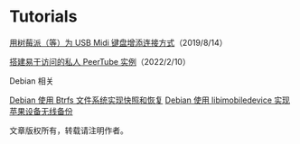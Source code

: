 # Tutorials

[用树莓派（等）为 USB Midi 键盘增添连接方式](MidiPi/index.md)（2019/8/14）

[搭建易于访问的私人 PeerTube 实例](PeerTube/index.md)（2022/2/10）

Debian 相关

[Debian 使用 Btrfs 文件系统实现快照和恢复](Debian/btrfs.md)
[Debian 使用 libimobiledevice 实现苹果设备无线备份](Debian/libimobiledevice.md)

文章版权所有，转载请注明作者。
